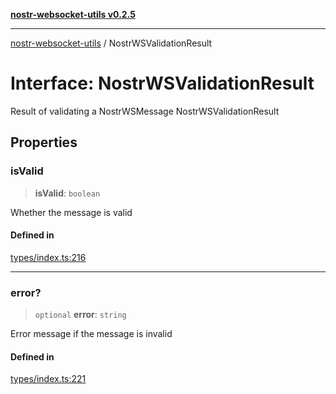 [**nostr-websocket-utils v0.2.5**](../README.md)

***

[nostr-websocket-utils](../globals.md) / NostrWSValidationResult

# Interface: NostrWSValidationResult

Result of validating a NostrWSMessage
 NostrWSValidationResult

## Properties

### isValid

> **isValid**: `boolean`

Whether the message is valid

#### Defined in

[types/index.ts:216](https://github.com/HumanjavaEnterprises/nostr-websocket-utils/blob/main/src/types/index.ts#L216)

***

### error?

> `optional` **error**: `string`

Error message if the message is invalid

#### Defined in

[types/index.ts:221](https://github.com/HumanjavaEnterprises/nostr-websocket-utils/blob/main/src/types/index.ts#L221)
